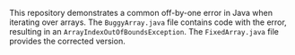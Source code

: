 This repository demonstrates a common off-by-one error in Java when iterating over arrays. The `BuggyArray.java` file contains code with the error, resulting in an `ArrayIndexOutOfBoundsException`. The `FixedArray.java` file provides the corrected version.